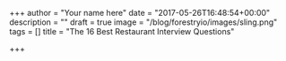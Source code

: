 +++
author = "Your name here"
date = "2017-05-26T16:48:54+00:00"
description = ""
draft = true
image = "/blog/forestryio/images/sling.png"
tags = []
title = "The 16 Best Restaurant Interview Questions"

+++
